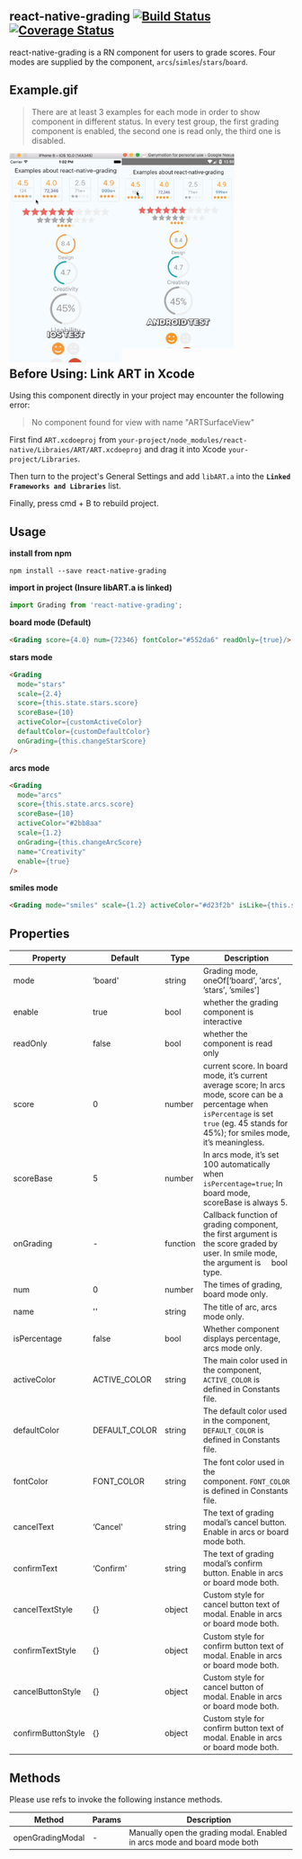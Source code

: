 ## react-native-grading [![Build Status](https://travis-ci.org/xgfe/react-native-grading.svg?branch=master)](https://travis-ci.org/xgfe/react-native-grading) [![Coverage Status](https://coveralls.io/repos/github/Tinysymphony/react-native-grading/badge.svg?branch=master)](https://coveralls.io/github/Tinysymphony/react-native-grading?branch=master)

react-native-grading is a RN component for users to grade scores. Four modes are supplied by the component, `arcs`/`simles`/`stars`/`board`.

## Example.gif

>  There are at least 3 examples for each mode in order to show component in different status. In every test group, the first grading component is enabled, the second one is read only, the third one is disabled.

<a href="#ios-test" id="ios-test"><img src="./GIF/ios.gif"  align="left" width="200"></a>


<a href="#ios" id="ios"><img src="./GIF/android.gif" width="200"/></a>


<p></p>


## Before Using: Link ART in Xcode
Using this component directly in your project may encounter the following error:
> No component found for view with name "ARTSurfaceView"

First find `ART.xcdoeproj` from `your-project/node_modules/react-native/Libraies/ART/ART.xcdoeproj` and drag it into Xcode `your-project/Libraries`.

Then turn to the project's General Settings and add `libART.a` into the **`Linked Frameworks and Libraries`** list.

Finally, press cmd + B to rebuild project.


## Usage

**install from npm**

```shell
npm install --save react-native-grading
```

**import in project (Insure libART.a is linked)**

```js
import Grading from 'react-native-grading';
```

**board mode (Default)**

```html
<Grading score={4.0} num={72346} fontColor="#552da6" readOnly={true}/>
```

**stars mode**

```html
<Grading
  mode="stars"
  scale={2.4}
  score={this.state.stars.score}
  scoreBase={10}
  activeColor={customActiveColor}
  defaultColor={customDefaultColor}
  onGrading={this.changeStarScore}
/>
```

**arcs mode**

```html
<Grading
  mode="arcs"
  score={this.state.arcs.score}
  scoreBase={10}
  activeColor="#2bb8aa"
  scale={1.2}
  onGrading={this.changeArcScore}
  name="Creativity"
  enable={true}
/>
```

**smiles mode**

```html
<Grading mode="smiles" scale={1.2} activeColor="#d23f2b" isLike={this.state.simles.isLike} readOnly={true}/>
```


## Properties


| Property | Default | Type | Description |
| --- | --- | --- | --- |
| mode | ‘board' | string | Grading mode, oneOf[‘board’, ‘arcs’, ’stars’, ’smiles'] |
| enable | true | bool | whether the grading component is interactive |
| readOnly | false | bool | whether the component is read only |
| score | 0 | number | current score. In board mode, it’s current average score; In arcs mode, score can be a percentage when `isPercentage` is set `true` (eg. 45 stands for 45%); for smiles mode, it’s meaningless. |
| scoreBase | 5 | number | In arcs mode, it’s set 100 automatically when `isPercentage=true`; In board mode, scoreBase is always 5. |
| onGrading | - | function | Callback function of grading component, the first argument is the score graded by user. In smile mode, the argument is     bool type.  |
| num | 0 | number | The times of grading, board mode only. |
| name | '' | string | The title of arc, arcs mode only. |
| isPercentage | false | bool | Whether component displays percentage, arcs mode only. |
| activeColor | ACTIVE_COLOR | string | The main color used in the component, `ACTIVE_COLOR` is defined in Constants file. |
| defaultColor | DEFAULT_COLOR | string | The default color used in the component, `DEFAULT_COLOR` is defined in Constants file. |
| fontColor | FONT_COLOR | string | The font color used in the component. `FONT_COLOR` is defined in Constants file. |
| cancelText | ‘Cancel' | string | The text of grading modal’s cancel button. Enable in arcs or board mode both. |
| confirmText | ‘Confirm' | string | The text of grading modal’s confirm button. Enable in arcs or board mode both. |
| cancelTextStyle | {} | object | Custom style for cancel button text of modal. Enable in arcs or board mode both. |
| confirmTextStyle | {} | object | Custom style for confirm button text of modal. Enable in arcs or board mode both. |
| cancelButtonStyle | {} | object | Custom style for cancel button of modal. Enable in arcs or board mode both. |
| confirmButtonStyle | {} | object | Custom style for confirm button text of modal. Enable in arcs or board mode both. |

## Methods

Please use refs to invoke the following instance methods.

| Method | Params | Description |
| --- | --- | --- |
| openGradingModal | - | Manually open the grading modal. Enabled in arcs mode and board mode both |
